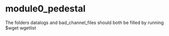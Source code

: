 # module0_pedestal
The folders datalogs and bad_channel_files should both be filled by running
$wget wgetlist
